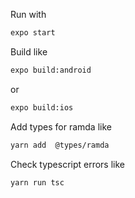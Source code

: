 Run with
```bash
expo start
```

Build like
```bash
expo build:android
```
or
```bash
expo build:ios
```

Add types for ramda like
```bash
yarn add  @types/ramda
``` 

Check typescript errors like
```bash
yarn run tsc
```
